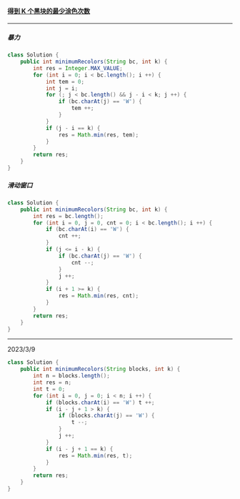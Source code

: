                                                                                                                                                                                                                                                                                                                                                                                                                                                                                                                                                                                                                                                                                                                                                         

#### <a href="https://leetcode.cn/problems/minimum-recolors-to-get-k-consecutive-black-blocks/">得到 K 个黑块的最少涂色次数</a>

---------

##### 暴力

```java
class Solution {
    public int minimumRecolors(String bc, int k) {
        int res = Integer.MAX_VALUE;
        for (int i = 0; i < bc.length(); i ++) {
            int tem = 0;
            int j = i;
            for (; j < bc.length() && j - i < k; j ++) {
                if (bc.charAt(j) == 'W') {
                    tem ++;
                }
            }
            if (j - i == k) {
                res = Math.min(res, tem);
            }
        }
        return res;
    }
}
```

##### 滑动窗口

```java
class Solution {
    public int minimumRecolors(String bc, int k) {
        int res = bc.length();
        for (int i = 0, j = 0, cnt = 0; i < bc.length(); i ++) {
            if (bc.charAt(i) == 'W') {
                cnt ++;
            }
            if (j <= i - k) {
                if (bc.charAt(j) == 'W') {
                    cnt --;
                }
                j ++;
            }
            if (i + 1 >= k) {
                res = Math.min(res, cnt);
            }
        }
        return res;
    }
}
```

--------------------------

2023/3/9

```java
class Solution {
    public int minimumRecolors(String blocks, int k) {
        int n = blocks.length();
        int res = n;
        int t = 0;
        for (int i = 0, j = 0; i < n; i ++) {
            if (blocks.charAt(i) == 'W') t ++;
            if (i - j + 1 > k) {
                if (blocks.charAt(j) == 'W') {
                    t --;
                }
                j ++;
            }
            if (i - j + 1 == k) {
                res = Math.min(res, t);
            }
        }
        return res;
    }
}
```

